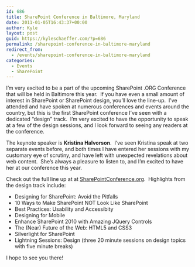 ```yaml
---
id: 686
title: SharePoint Conference in Baltimore, Maryland
date: 2011-01-05T16:43:37+00:00
author: Kyle
layout: post
guid: https://kyleschaeffer.com/?p=686
permalink: /sharepoint-conference-in-baltimore-maryland
redirect_from:
  - /events/sharepoint-conference-in-baltimore-maryland
categories:
  - Events
  - SharePoint
---
```

I’m very excited to be a part of the upcoming SharePoint .ORG Conference that will be held in Baltimore this year.  If you have even a small amount of interest in SharePoint or SharePoint design, you’ll love the line-up.  I’ve attended and have spoken at numerous conferences and events around the country, but this is the first SharePoint conference I’ve seen with a dedicated “design” track.  I’m very excited to have the opportunity to speak at a few of the design sessions, and I look forward to seeing any readers at the conference.

The keynote speaker is **Kristina Halvorson**.  I’ve seen Kristina speak at two separate events before, and both times I have entered her sessions with my customary eye of scrutiny, and have left with unexpected revelations about web content.  She’s always a pleasure to listen to, and I’m excited to have her at our conference this year.

Check out the full line up at at [SharePointConference.org](http://www.sharepointconference.org).  Highlights from the design track include:

* Designing for SharePoint: Avoid the Pitfalls
* 10 Ways to Make SharePoint NOT Look Like SharePoint
* Best Practices: Usability and Accessibity
* Designing for Mobile
* Enhance SharePoint 2010 with Amazing JQuery Controls
* The (Near) Future of the Web: HTML5 and CSS3
* Silverlight for SharePoint
* Lightning Sessions: Design (three 20 minute sessions on design topics with five minute breaks)

I hope to see you there!
